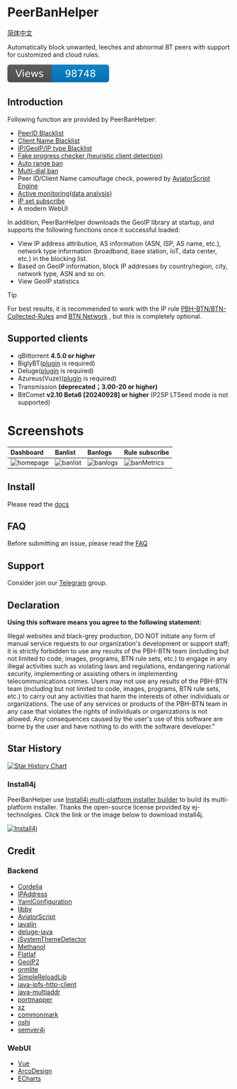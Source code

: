 # PeerBanHelper
[简体中文](./README.md)

Automatically block unwanted, leeches and abnormal BT peers with support for customized and cloud rules.

![page-views](https://raw.githubusercontent.com/PBH-BTN/views-counter/refs/heads/master/svg/754169590/badge.svg)
## Introduction

Following function are provided by PeerBanHelper:

- [PeerID Blacklist](https://docs.pbh-btn.com/en/docs/module/peer-id)
- [Client Name Blacklist](https://docs.pbh-btn.com/en/docs/module/client-name)
- [IP/GeoIP/IP type Blacklist](https://docs.pbh-btn.com/en/docs/module/ip-address-blocker)
- [Fake progress checker (heuristic client detection)](https://docs.pbh-btn.com/en/docs/module/progress-cheat-blocker)
- [Auto range ban](https://docs.pbh-btn.com/en/docs/module/auto-range-ban)
- [Multi-dial ban](https://docs.pbh-btn.com/en/docs/module/multi-dial)
- Peer ID/Client Name camouflage check, powered by [AviatorScript Engine](https://docs.pbh-btn.com/en/docs/module/expression-engine)
- [Active monitoring(data analysis)](https://docs.pbh-btn.com/en/docs/module/active-monitoring)
- [IP set subscribe](https://docs.pbh-btn.com/en/docs/module/ip-address-blocker-rules)
- A modern WebUI

In addition, PeerBanHelper downloads the GeoIP library at startup, and supports the following functions once it successful loaded:
- View IP address attribution, AS information (ASN, ISP, AS name, etc.), network type information (broadband, base station, IoT, data center, etc.) in the blocking list.
- Based on GeoIP information, block IP addresses by country/region, city, network type, ASN and so on.
- View GeoIP statistics

> [!TIP]
> For best results, it is recommended to work with the IP rule [PBH-BTN/BTN-Collected-Rules](https://github.com/PBH-BTN/BTN-Collected-Rules) and [BTN Network](https://docs.pbh-btn.com/en/docs/btn/intro) , but this is completely optional.


## Supported clients

- qBittorrent **4.5.0 or higher**
- BiglyBT([plugin](https://github.com/PBH-BTN/PBH-Adapter-BiglyBT) is required)
- Deluge([plugin](https://github.com/PBH-BTN/PBH-Adapter-Deluge) is required)
- Azureus(Vuze)([plugin](https://github.com/PBH-BTN/PBH-Adapter-Azureus) is required)
- Transmission **(deprecated；3.00-20 or higher)**
- BitComet **v2.10 Beta6 [20240928] or higher** (P2SP LTSeed mode is not supported)


# Screenshots

| Dashboard                                                                                                                             | Banlist                                                                                                                              | Banlogs                                                                                                                              | Rule subscribe                                                                                                                          |
| :------------------------------------------------------------------------------------------------------------------------------------ | :----------------------------------------------------------------------------------------------------------------------------------- | :----------------------------------------------------------------------------------------------------------------------------------- | :-------------------------------------------------------------------------------------------------------------------------------------- |
| <img width="1280" alt="homepage" src="https://github.com/PBH-BTN/PeerBanHelper/assets/19235246/d7f7ea9f-70df-40f1-a782-260450972bc9"> | <img width="1280" alt="banlist" src="https://github.com/PBH-BTN/PeerBanHelper/assets/19235246/c3e139e6-eb82-423f-b083-1839713ec801"> | <img width="1280" alt="banlogs" src="https://github.com/PBH-BTN/PeerBanHelper/assets/19235246/00d8efcc-0dd7-4e05-bdeb-9444e14739d6"> | <img width="1280" alt="banMetrics" src="https://github.com/PBH-BTN/PeerBanHelper/assets/19235246/dc312186-9643-4f23-9d53-7b8e0852f228"> |

## Install

Please read the [docs](https://docs.pbh-btn.com/en/docs/category/%E5%AE%89%E8%A3%85%E9%83%A8%E7%BD%B2)


## FAQ

Before submitting an issue, please read the [FAQ](https://docs.pbh-btn.com/en/docs/faq)

## Support
Consider join our [Telegram](https://t.me/+_t3Nt5GZ6bJmYjBl) group.

## Declaration

**Using this software means you agree to the following statement:**

Illegal websites and black-grey production, DO NOT initiate any form of manual service requests to our organization's development or support staff; it is strictly forbidden to use any results of the PBH-BTN team (including but not limited to code, images, programs, BTN rule sets, etc.) to engage in any illegal activities such as violating laws and regulations, endangering national security, implementing or assisting others in implementing telecommunications crimes. 
Users may not use any results of the PBH-BTN team (including but not limited to code, images, programs, BTN rule sets, etc.) to carry out any activities that harm the interests of other individuals or organizations. The use of any services or products of the PBH-BTN team in any case that violates the rights of individuals or organizations is not allowed.
Any consequences caused by the user's use of this software are borne by the user and have nothing to do with the software developer."

## Star History

[![Star History Chart](https://api.star-history.com/svg?repos=PBH-BTN/PeerBanHelper&type=Date)](https://star-history.com/#PBH-BTN/PeerBanHelper&Date)

### Install4j

PeerBanHelper use [Install4j multi-platform installer builder](https://www.ej-technologies.com/products/install4j/overview.html) to build its multi-platform installer. Thanks the open-source license provided by ej-technolgies. Click the link or the image below to download install4j.

[![Install4j](https://www.ej-technologies.com/images/product_banners/install4j_large.png)](https://www.ej-technologies.com/products/install4j/overview.html)

## Credit

### Backend

- [Cordelia](https://github.com/bochkov/cordelia)
- [IPAddress](https://github.com/seancfoley/IPAddress)
- [YamlConfiguration](https://github.com/bspfsystems/YamlConfiguration)
- [libby](https://github.com/AlessioDP/libby)
- [AviatorScript](https://github.com/killme2008/aviatorscript)
- [javalin](https://javalin.io/)
- [deluge-java](https://github.com/RangerRick/deluge-java)
- [jSystemThemeDetector](https://github.com/Dansoftowner/jSystemThemeDetector)
- [Methanol](https://github.com/mizosoft/methanol)
- [Flatlaf](https://github.com/JFormDesigner/FlatLaf)
- [GeoIP2](https://dev.maxmind.com/geoip)
- [ormlite](https://ormlite.com/)
- [SimpleReloadLib](https://github.com/Ghost-chu/SimpleReloadLib)
- [java-ipfs-http-client](https://github.com/ipfs-shipyard/java-ipfs-http-client)
- [java-multiaddr](https://github.com/multiformats/java-multiaddr)
- [portmapper](https://github.com/offbynull/portmapper)
- [xz](https://github.com/tukaani-project/xz-java)
- [commonmark](https://github.com/commonmark/commonmark-java)
- [oshi](https://github.com/oshi/oshi)
- [semver4j](https://github.com/vdurmont/semver4j)

### WebUI

- [Vue](https://vuejs.org/)
- [ArcoDesign](https://arco.design/)
- [ECharts](https://echarts.apache.org/en/index.html)
